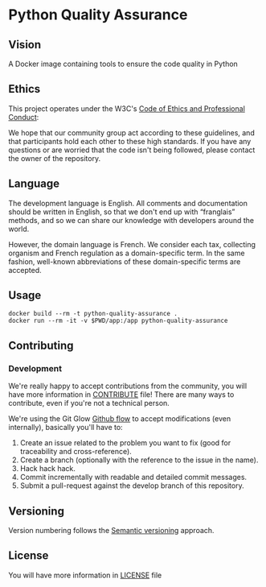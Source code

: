 # Python Quality Assurance

## Vision

A Docker image containing tools to ensure the code quality in Python

## Ethics

This project operates under the W3C's [Code of Ethics and Professional Conduct](https://www.w3.org/Consortium/cepc):

We hope that our community group act according to these guidelines, and that
participants hold each other to these high standards. If you have any questions
or are worried that the code isn't being followed, please contact the owner of the repository.

## Language

The development language is English. 
All comments and documentation should be written in English, 
so that we don't end up with “franglais” methods, and so 
we can share our knowledge with developers around the world.

However, the domain language is French. 
We consider each tax, collecting organism and French regulation as a domain-specific term. 
In the same fashion, well-known abbreviations of these domain-specific terms are accepted.

## Usage

```shell
docker build --rm -t python-quality-assurance .
docker run --rm -it -v $PWD/app:/app python-quality-assurance
```

## Contributing

### Development

We're really happy to accept contributions from the community, 
you will have more information in [CONTRIBUTE](CONTRIBUTE.md) file! 
There are many ways to contribute, 
even if you're not a technical person.

We're using the Git Glow [Github flow](https://guides.github.com/introduction/flow/) 
to accept modifications (even internally), basically you'll have to:

1. Create an issue related to the problem you want to fix (good for traceability and cross-reference).
2. Create a branch (optionally with the reference to the issue in the name).
3. Hack hack hack.
4. Commit incrementally with readable and detailed commit messages.
5. Submit a pull-request against the develop branch of this repository.

## Versioning

Version numbering follows the [Semantic versioning](http://semver.org/) approach.

## License

You will have more information in [LICENSE](LICENSE) file
